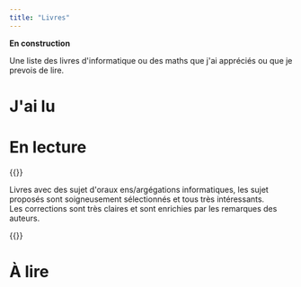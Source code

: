 ```yaml
---
title: "Livres"
---
```



**En construction**

Une liste des livres d'informatique ou des maths que j'ai appréciés ou que je prevois de lire.

# J'ai lu

# En lecture
{{<book src="les_clefs.jpg" title="***Les clefs pour l'info*** par Ismael Belghiti, [Roger Mansuy](https://www.rogermansuy.fr/) et [Jill-Jênn Vie](https://jjv.ie/)">}}

Livres avec des sujet d'oraux ens/argégations informatiques, les sujet proposés sont soigneusement sélectionnés et tous très intéressants. <br>
Les corrections sont très claires et sont enrichies par les remarques des auteurs.

{{</book>}}

# À lire
